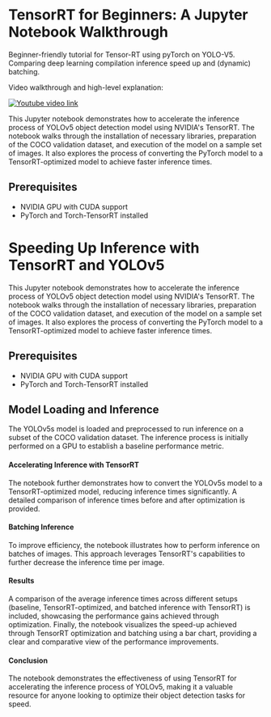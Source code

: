 # TensorRT for Beginners: A Jupyter Notebook Walkthrough

Beginner-friendly tutorial for Tensor-RT using pyTorch on YOLO-V5.
Comparing deep learning compilation inference speed up and (dynamic) batching.

Video walkthrough and high-level explanation:

[![Youtube video link](https://img.youtube.com/vi/qAuRG0DBCNM/0.jpg)](https://youtu.be/qAuRG0DBCNM)


This Jupyter notebook demonstrates how to accelerate the inference process of YOLOv5 object detection model using NVIDIA's TensorRT. The notebook walks through the installation of necessary libraries, preparation of the COCO validation dataset, and execution of the model on a sample set of images. It also explores the process of converting the PyTorch model to a TensorRT-optimized model to achieve faster inference times.

## Prerequisites
- NVIDIA GPU with CUDA support
- PyTorch and Torch-TensorRT installed


# Speeding Up Inference with TensorRT and YOLOv5

This Jupyter notebook demonstrates how to accelerate the inference process of YOLOv5 object detection model using NVIDIA's TensorRT. The notebook walks through the installation of necessary libraries, preparation of the COCO validation dataset, and execution of the model on a sample set of images. It also explores the process of converting the PyTorch model to a TensorRT-optimized model to achieve faster inference times.

## Prerequisites
- NVIDIA GPU with CUDA support
- PyTorch and Torch-TensorRT installed

## Model Loading and Inference
The YOLOv5s model is loaded and preprocessed to run inference on a subset of the COCO validation dataset. The inference process is initially performed on a GPU to establish a baseline performance metric.

#### Accelerating Inference with TensorRT
The notebook further demonstrates how to convert the YOLOv5s model to a TensorRT-optimized model, reducing inference times significantly. A detailed comparison of inference times before and after optimization is provided.

#### Batching Inference
To improve efficiency, the notebook illustrates how to perform inference on batches of images. This approach leverages TensorRT's capabilities to further decrease the inference time per image.

#### Results
A comparison of the average inference times across different setups (baseline, TensorRT-optimized, and batched inference with TensorRT) is included, showcasing the performance gains achieved through optimization.
Finally, the notebook visualizes the speed-up achieved through TensorRT optimization and batching using a bar chart, providing a clear and comparative view of the performance improvements.

#### Conclusion
The notebook demonstrates the effectiveness of using TensorRT for accelerating the inference process of YOLOv5, making it a valuable resource for anyone looking to optimize their object detection tasks for speed.
